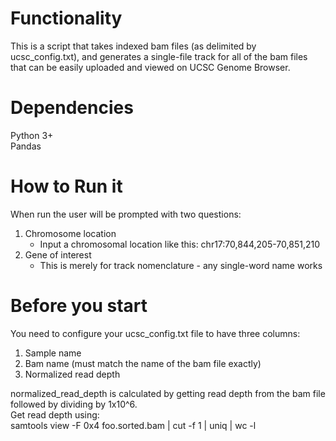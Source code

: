 # Functionality  
This is a script that takes indexed bam files (as delimited by ucsc_config.txt),
and generates a single-file track for all of the bam files that can be easily
uploaded and viewed on UCSC Genome Browser.

# Dependencies  
Python 3+  
Pandas


# How to Run it  
When run the user will be prompted with two questions:
1. Chromosome location
    - Input a chromosomal location like this: chr17:70,844,205-70,851,210
2. Gene of interest
    - This is merely for track nomenclature - any single-word name works

# Before you start  
You need to configure your ucsc_config.txt file to have three columns:  
1. Sample name
2. Bam name (must match the name of the bam file exactly)
3. Normalized read depth  

normalized_read_depth is calculated by getting read depth from the bam file
followed by dividing by 1x10^6.  
Get read depth using:  
samtools view -F 0x4 foo.sorted.bam | cut -f 1 | uniq | wc -l
